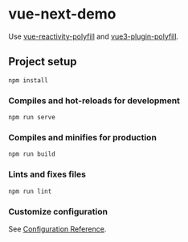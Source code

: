 # vue-next-demo

Use [vue-reactivity-polyfill](https://github.com/dolymood/vue-reactivity-polyfill) and [vue3-plugin-polyfill](https://github.com/dolymood/vue3-plugin-polyfill).

## Project setup
```
npm install
```

### Compiles and hot-reloads for development
```
npm run serve
```

### Compiles and minifies for production
```
npm run build
```

### Lints and fixes files
```
npm run lint
```

### Customize configuration
See [Configuration Reference](https://cli.vuejs.org/config/).
